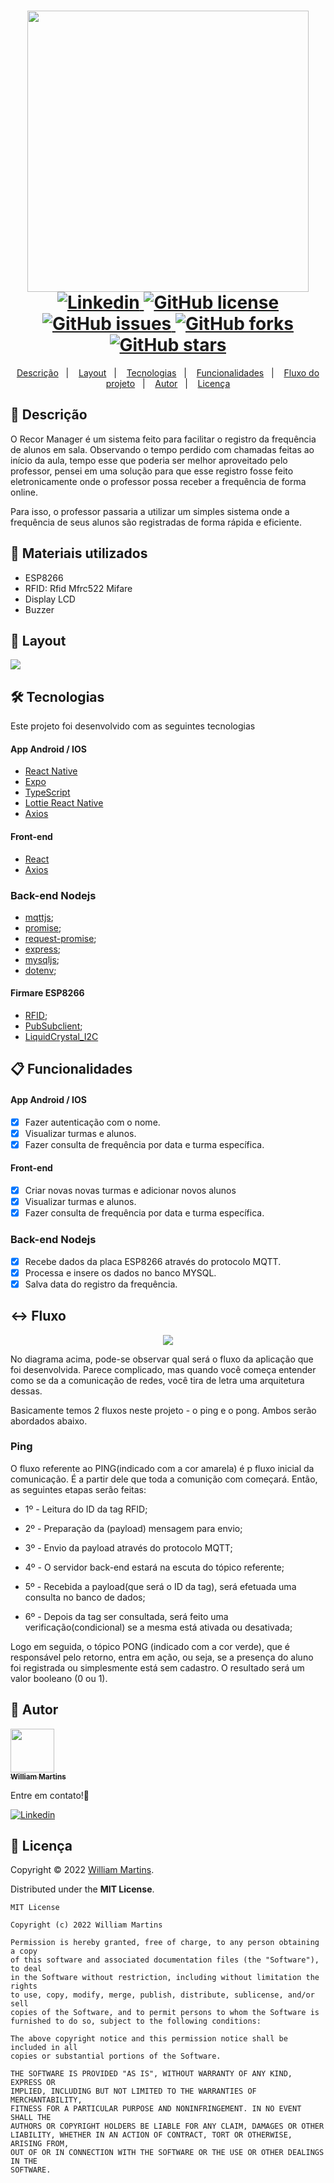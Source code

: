 <h1 align="center">
  <img width="450px" src="./.github/assets/logo.png" />
  <br />
  <a href="https://www.linkedin.com/in/williamvsmartins">
    <img alt="Linkedin" src="https://img.shields.io/badge/-William%20Martins-29B6D1?label=Linkedin&logo=linkedin&style=flat-square">
  </a>
  <a href="https://github.com/WilliamVSMartins/Frequency_register/blob/main/LICENSE">
    <img alt="GitHub license" src="https://img.shields.io/github/license/WilliamVSMartins/Frequency_register?logo=mint&style=flat-square">
  </a>
  <a href="https://github.com/WilliamVSMartins/Frequency_register/issues?q=is%3Aissue+is%3Aclosed">
    <img alt="GitHub issues" src="https://badgen.net/github/closed-issues/WilliamVSMartins/Frequency_register?color=29B6D1&style=flat-square">
  </a>
  <a href="https://github.com/WilliamVSMartins/Frequency_register/network">
    <img alt="GitHub forks" src="https://img.shields.io/github/forks/WilliamVSMartins/Frequency_register?color=29B6D1&style=flat-square">
  </a>
  <a href="https://github.com/WilliamVSMartins/Frequency_register/stargazers">
    <img alt="GitHub stars" src="https://img.shields.io/github/stars/WilliamVSMartins/Frequency_register?color=29B6D1&style=flat-square">
  </a>
</h1>

<p align="center">
  <a href="#page_facing_up-descrição">Descrição</a>&nbsp;&nbsp;&nbsp;|&nbsp;&nbsp;&nbsp;
  <a href="#art-Layout">Layout</a>&nbsp;&nbsp;&nbsp;|&nbsp;&nbsp;&nbsp;
  <a href="#-tecnologias">Tecnologias</a>&nbsp;&nbsp;&nbsp;|&nbsp;&nbsp;&nbsp;
  <a href="#clipboard-Funcionalidades">Funcionalidades</a>&nbsp;&nbsp;&nbsp;|&nbsp;&nbsp;&nbsp;
  <a href="#left_right_arrow-Fluxo">Fluxo do projeto</a>&nbsp;&nbsp;&nbsp;|&nbsp;&nbsp;&nbsp;
  <a href="#man-Autor">Autor</a>&nbsp;&nbsp;&nbsp;|&nbsp;&nbsp;&nbsp;
  <a href="#memo-Licença">Licença</a>
</p>

## :page_facing_up: Descrição
O Recor Manager é um sistema feito para facilitar o registro da frequência de alunos em sala. Observando o tempo perdido com chamadas feitas ao início da aula, tempo esse que poderia ser melhor aproveitado pelo professor, pensei em uma solução para que esse registro fosse feito eletronicamente onde o professor possa receber a frequência de forma online.

Para isso, o professor passaria a utilizar um simples sistema onde a frequência de seus alunos são registradas de forma rápida e eficiente.

## :page_facing_up: Materiais utilizados

- ESP8266
- RFID: Rfid Mfrc522 Mifare
- Display LCD
- Buzzer

## :art: Layout
<img src="./.github/assets/recor-updated.png" />

## 🛠 Tecnologias
Este projeto foi desenvolvido com as seguintes tecnologias

#### App Android / IOS
- [React Native](https://reactnative.dev/)
- [Expo](https://expo.io/)
- [TypeScript](https://www.typescriptlang.org/)
- [Lottie React Native](https://docs.expo.io/versions/latest/sdk/lottie/)
- [Axios](https://axios-http.com/ptbr/docs/intro)

#### Front-end
- [React](https://reactjs.org/)
- [Axios](https://axios-http.com/ptbr/docs/intro)

### Back-end Nodejs
- [mqttjs](https://github.com/mqttjs/MQTT.js);
- [promise](https://github.com/then/promise);
- [request-promise](https://github.com/request/request-promise);
- [express](https://github.com/expressjs/express);
- [mysqljs](https://github.com/mysqljs/mysql);
- [dotenv](https://github.com/motdotla/dotenv);

#### Firmare ESP8266
- [RFID](https://github.com/miguelbalboa/rfid/);
- [PubSubclient](https://github.com/knolleary/pubsubclient);
- [LiquidCrystal_I2C](https://github.com/fdebrabander/Arduino-LiquidCrystal-I2C-library)

## :clipboard: Funcionalidades
#### App Android / IOS
- [x] Fazer autenticação com o nome.
- [x] Visualizar turmas e alunos.
- [x] Fazer consulta de frequência por data e turma específica.

#### Front-end
- [x] Criar novas novas turmas e adicionar novos alunos
- [x] Visualizar turmas e alunos.
- [x] Fazer consulta de frequência por data e turma específica.

### Back-end Nodejs
- [x] Recebe dados da placa ESP8266 através do protocolo MQTT.
- [x] Processa e insere os dados no banco MYSQL.
- [x] Salva data do registro da frequência.

## :left_right_arrow: Fluxo
<div align="center">
<img src="./.github/assets/fluxo.png" />
</div>

No diagrama acima, pode-se observar qual será o fluxo da aplicação que foi desenvolvida. Parece complicado, mas quando você começa entender como se da a comunicação de redes, você tira de letra uma arquitetura dessas.

Basicamente temos 2 fluxos neste projeto - o ping e o pong. Ambos serão abordados abaixo.

### Ping
O fluxo referente ao PING(indicado com a cor amarela) é p fluxo inicial da comunicação. É a partir dele que toda a comunição com começará. Então, as seguintes etapas serão feitas:

- 1º - Leitura do ID da tag RFID;

- 2º - Preparação da (payload) mensagem para envio;

- 3º - Envio da payload através do protocolo MQTT;

- 4º - O servidor back-end estará na escuta do tópico referente;

- 5º - Recebida a payload(que será o ID da tag), será efetuada uma consulta no banco de dados;

- 6º - Depois da tag ser consultada, será feito uma verificação(condicional) se a mesma está ativada ou desativada;

Logo em seguida, o tópico PONG (indicado com a cor verde), que é responsável pelo retorno, entra em ação, ou seja, se a presença do aluno foi registrada ou simplesmente está sem cadastro. O resultado será um valor booleano (0 ou 1).

## :man: Autor

<a href="https://github.com/WilliamVSMartins/">
 <img src="https://avatars.githubusercontent.com/u/101011336?s=400&u=c1b332326ef504405ed93988fa670d8bb33e2aba&v=4" width="70px;" alt=""/>
 <br />
 <sub><b>William Martins</b></sub>
</a>


Entre em contato!🚀

<a href="https://www.linkedin.com/in/williamvsmartins">
  <img alt="Linkedin" src="https://img.shields.io/badge/-willliamvsmartins-9871F5?label=Linkedin&logo=linkedin&style=flat-square">
</a>


## :memo: Licença
Copyright © 2022 [William Martins](https://github.com/WilliamVSMartins).<br />

Distributed under the **MIT License**.
``` 
MIT License

Copyright (c) 2022 William Martins

Permission is hereby granted, free of charge, to any person obtaining a copy
of this software and associated documentation files (the "Software"), to deal
in the Software without restriction, including without limitation the rights
to use, copy, modify, merge, publish, distribute, sublicense, and/or sell
copies of the Software, and to permit persons to whom the Software is
furnished to do so, subject to the following conditions:

The above copyright notice and this permission notice shall be included in all
copies or substantial portions of the Software.

THE SOFTWARE IS PROVIDED "AS IS", WITHOUT WARRANTY OF ANY KIND, EXPRESS OR
IMPLIED, INCLUDING BUT NOT LIMITED TO THE WARRANTIES OF MERCHANTABILITY,
FITNESS FOR A PARTICULAR PURPOSE AND NONINFRINGEMENT. IN NO EVENT SHALL THE
AUTHORS OR COPYRIGHT HOLDERS BE LIABLE FOR ANY CLAIM, DAMAGES OR OTHER
LIABILITY, WHETHER IN AN ACTION OF CONTRACT, TORT OR OTHERWISE, ARISING FROM,
OUT OF OR IN CONNECTION WITH THE SOFTWARE OR THE USE OR OTHER DEALINGS IN THE
SOFTWARE.
```
